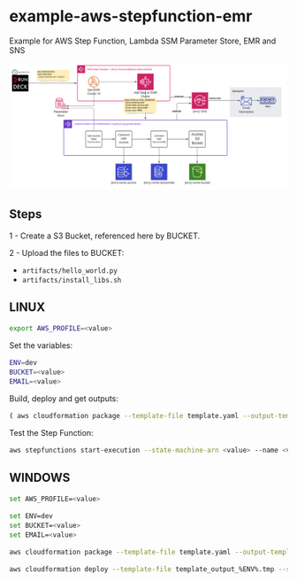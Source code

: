 # example-aws-stepfunction-emr

Example for AWS Step Function, Lambda SSM Parameter Store, EMR and SNS

![Diagrama Modelo Exemplo](modelo-exemplo.png)

## Steps

1 - Create a S3 Bucket, referenced here by BUCKET.

2 - Upload the files to BUCKET:
- `artifacts/hello_world.py`
- `artifacts/install_libs.sh`

## LINUX

```bash
export AWS_PROFILE=<value>
```

Set the variables:

```bash
ENV=dev
BUCKET=<value>
EMAIL=<value>
```

Build, deploy and get outputs:

```bash
( aws cloudformation package --template-file template.yaml --output-template-file template_output_${ENV}.tmp --s3-bucket ${BUCKET} && aws cloudformation deploy --template-file template_output_${ENV}.tmp --stack-name cfstack-${ENV}-example-sfemr --capabilities CAPABILITY_IAM --parameter-overrides ArtifactsBucket=${BUCKET} EmailError=${EMAIL} && aws cloudformation describe-stacks --stack-name cfstack-${ENV}-example-sfemr | jq --compact-output '.Stacks[0].Outputs[] | [.OutputKey, .OutputValue]' )
```

Test the Step Function:

```bash
aws stepfunctions start-execution --state-machine-arn <value> --name <value> --input "{\"input1\":\"value1\",\"input2\":\"value2\"}"
```

## WINDOWS

```bash
set AWS_PROFILE=<value>
```

```bash
set ENV=dev
set BUCKET=<value>
set EMAIL=<value>
```

```bash
aws cloudformation package --template-file template.yaml --output-template-file template_output_%ENV%.tmp --s3-bucket %BUCKET%
```

```bash
aws cloudformation deploy --template-file template_output_%ENV%.tmp --stack-name cfstack-%ENV%-example-sfemr --capabilities CAPABILITY_IAM --parameter-overrides ArtifactsBucket=%BUCKET% EmailError=%EMAIL%
```
